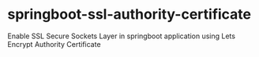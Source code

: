 # springboot-ssl-authority-certificate
Enable SSL Secure Sockets Layer in springboot application using Lets Encrypt Authority Certificate
